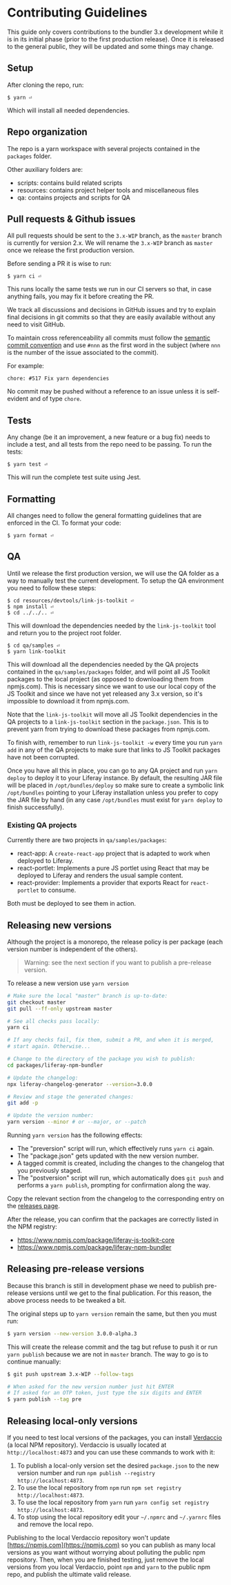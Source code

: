 # Contributing Guidelines

This guide only covers contributions to the bundler 3.x development while it is in its initial phase (prior to the first production release). Once it is released to the general public, they will be updated and some things may change.

## Setup

After cloning the repo, run:

```shell
$ yarn ⏎
```

Which will install all needed dependencies.

## Repo organization

The repo is a yarn workspace with several projects contained in the `packages` folder.

Other auxiliary folders are:

-   scripts: contains build related scripts
-   resources: contains project helper tools and miscellaneous files
-   qa: contains projects and scripts for QA

## Pull requests & Github issues

All pull requests should be sent to the `3.x-WIP` branch, as the `master` branch is currently for version 2.x. We will rename the `3.x-WIP` branch as `master` once we release the first production version.

Before sending a PR it is wise to run:

```shell
$ yarn ci ⏎
```

This runs locally the same tests we run in our CI servers so that, in case anything fails, you may fix it before creating the PR.

We track all discussions and decisions in GitHub issues and try to explain final decisions in git commits so that they are easily available without any need to visit GitHub.

To maintain cross referenceability all commits must follow the [semantic commit convention](http://karma-runner.github.io/0.10/dev/git-commit-msg.html) and use `#nnn` as the first word in the subject (where `nnn` is the number of the issue associated to the commit).

For example:

```
chore: #517 Fix yarn dependencies
```

No commit may be pushed without a reference to an issue unless it is self-evident and of type `chore`.

## Tests

Any change (be it an improvement, a new feature or a bug fix) needs to include a test, and all tests from the repo need to be passing. To run the tests:

```shell
$ yarn test ⏎
```

This will run the complete test suite using Jest.

## Formatting

All changes need to follow the general formatting guidelines that are enforced in the CI. To format your code:

```shell
$ yarn format ⏎
```

## QA

Until we release the first production version, we will use the QA folder as a way to manually test the current development. To setup the QA environment you need to follow these steps:

```shell
$ cd resources/devtools/link-js-toolkit ⏎
$ npm install ⏎
$ cd ../../.. ⏎
```

This will download the dependencies needed by the `link-js-toolkit` tool and return you to the project root folder.

```shell
$ cd qa/samples ⏎
$ yarn link-toolkit
```

This will download all the dependencies needed by the QA projects contained in the `qa/samples/packages` folder, and will point all JS Toolkit packages to the local project (as opposed to downloading them from npmjs.com). This is necessary since we want to use our local copy of the JS Toolkit and since we have not yet released any 3.x version, so it's impossible to download it from npmjs.com.

Note that the `link-js-toolkit` will move all JS Toolkit dependencies in the QA projects to a `link-js-toolkit` section in the `package.json`. This is to prevent yarn from trying to download these packages from npmjs.com.

To finish with, remember to run `link-js-toolkit -w` every time you run `yarn add` in any of the QA projects to make sure that links to JS Toolkit packages have not been corrupted.

Once you have all this in place, you can go to any QA project and run `yarn deploy` to deploy it to your Liferay instance. By default, the resulting JAR file will be placed in `/opt/bundles/deploy` so make sure to create a symbolic link `/opt/bundles` pointing to your Liferay installation unless you prefer to copy the JAR file by hand (in any case `/opt/bundles` must exist for `yarn deploy` to finish successfully).

### Existing QA projects

Currently there are two projects in `qa/samples/packages`:

-   react-app: A `create-react-app` project that is adapted to work when deployed to Liferay.
-   react-portlet: Implements a pure JS portlet using React that may be deployed to Liferay and renders the usual sample content.
-   react-provider: Implements a provider that exports React for `react-portlet` to consume.

Both must be deployed to see them in action.

## Releasing new versions

Although the project is a monorepo, the release policy is per package (each version number is independent of the others).

> Warning: see the next section if you want to publish a pre-release version.

To release a new version use `yarn version`

```sh
# Make sure the local "master" branch is up-to-date:
git checkout master
git pull --ff-only upstream master

# See all checks pass locally:
yarn ci

# If any checks fail, fix them, submit a PR, and when it is merged,
# start again. Otherwise...

# Change to the directory of the package you wish to publish:
cd packages/liferay-npm-bundler

# Update the changelog:
npx liferay-changelog-generator --version=3.0.0

# Review and stage the generated changes:
git add -p

# Update the version number:
yarn version --minor # or --major, or --patch
```

Running `yarn version` has the following effects:

-   The "preversion" script will run, which effectively runs `yarn ci` again.
-   The "package.json" gets updated with the new version number.
-   A tagged commit is created, including the changes to the changelog that you previously staged.
-   The "postversion" script will run, which automatically does `git push` and performs a `yarn publish`, prompting for confirmation along the way.

Copy the relevant section from the changelog to the corresponding entry on the [releases page](https://github.com/liferay/liferay-js-toolkit/releases).

After the release, you can confirm that the packages are correctly listed in the NPM registry:

-   https://www.npmjs.com/package/liferay-js-toolkit-core
-   https://www.npmjs.com/package/liferay-npm-bundler

## Releasing pre-release versions

Because this branch is still in development phase we need to publish pre-release versions until we get to the final publication. For this reason, the above process needs to be tweaked a bit.

The original steps up to `yarn version` remain the same, but then you must run:

```sh
$ yarn version --new-version 3.0.0-alpha.3
```

This will create the release commit and the tag but refuse to push it or run `yarn publish` because we are not in `master` branch. The way to go is to continue manually:

```sh
$ git push upstream 3.x-WIP --follow-tags

# When asked for the new version number just hit ENTER
# If asked for an OTP token, just type the six digits and ENTER
$ yarn publish --tag pre
```

## Releasing local-only versions

If you need to test local versions of the packages, you can install [Verdaccio](https://verdaccio.org) (a local NPM repository). Verdaccio is usually located at `http://localhost:4873` and you can use these commands to work with it:

1. To publish a local-only version set the desired `package.json` to the new version number and run `npm publish --registry http://localhost:4873`.
2. To use the local repository from `npm` run `npm set registry http://localhost:4873`.
3. To use the local repository from `yarn` run `yarn config set registry http://localhost:4873`.
4. To stop using the local repository edit your `~/.npmrc` and `~/.yarnrc` files and remove the local repo.

Publishing to the local Verdaccio repository won't update [https://npmjs.com](https://npmjs.com) so you can publish as many local versions as you want without worrying about polluting the public npm repository. Then, when you are finished testing, just remove the local versions from you local Verdaccio, point `npm` and `yarn` to the public npm repo, and publish the ultimate valid release.
